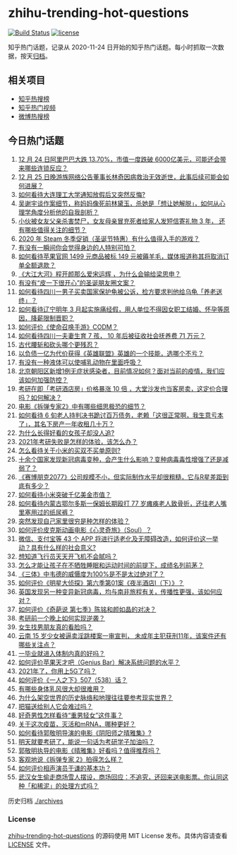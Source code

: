 # zhihu-trending-hot-questions

[![Build Status](https://github.com/justjavac/zhihu-trending-hot-questions/workflows/ci/badge.svg?branch=master)](https://github.com/justjavac/zhihu-trending-hot-questions/actions)
[![license](https://img.shields.io/github/license/justjavac/zhihu-trending-hot-questions)](https://github.com/justjavac/zhihu-trending-hot-questions/blob/master/LICENSE)

知乎热门话题，记录从 2020-11-24 日开始的知乎热门话题。每小时抓取一次数据，按天[归档](./archives)。

## 相关项目

- [知乎热搜榜](https://github.com/justjavac/zhihu-trending-top-search)
- [知乎热门视频](https://github.com/justjavac/zhihu-trending-hot-video)
- [微博热搜榜](https://github.com/justjavac/weibo-trending-hot-search)

## 今日热门话题

<!-- BEGIN -->
<!-- 最后更新时间 Sat Dec 26 2020 01:31:47 GMT+0800 (CST) -->
1. [12 月 24 日阿里巴巴大跌 13.70%，市值一度跌破 6000亿美元，可能还会带来哪些连锁反应？](https://www.zhihu.com/question/436392137)
1. [12 月 25 日晚游族网络公告董事长林奇因病救治无效逝世，此事后续可能会如何进展？](https://www.zhihu.com/question/436479635)
1. [如何看待大连理工大学通知放假后又突然反悔?](https://www.zhihu.com/question/436318253)
1. [吴谢宇谈作案细节，称妈妈像死前林黛玉，杀她是「想让她解脱」，如何从心理学角度分析他的自我剖析？](https://www.zhihu.com/question/436433018)
1. [小伙被女友父亲杀害焚尸，女友母亲冒充死者给家人发短信寄礼物 3 年， 还有哪些值得关注的细节？](https://www.zhihu.com/question/436256955)
1. [2020 年 Steam 冬季促销（圣诞节特惠）有什么值得入手的游戏？](https://www.zhihu.com/question/436088639)
1. [有没有一瞬间你会觉得身边的人特别可怕？](https://www.zhihu.com/question/434274850)
1. [如何看待苹果官网 1499 元商品被标 149 元被薅羊毛，媒体报道称其将取消订单全额退款？](https://www.zhihu.com/question/436286666)
1. [《大江大河》程开颜那么爱宋运辉 ，为什么会输给梁思申？](https://www.zhihu.com/question/378183968)
1. [有没有“皮一下很开心”的圣诞朋友圈文案？](https://www.zhihu.com/question/435837464)
1. [如何看待四川一男子买卖国家保护龟被公诉，检方要求判他给乌龟「养老送终」？](https://www.zhihu.com/question/436386068)
1. [如何看待辽宁明年 3 月起实施痛经假，用人单位不得因女职工结婚、怀孕等原因，降薪限制晋职？](https://www.zhihu.com/question/436346279)
1. [如何评价《使命召唤手游》CODM？](https://www.zhihu.com/question/305656482)
1. [如何看待四川一夫妻生育 7 孩， 10 年后被征收社会抚养费 71 万元？](https://www.zhihu.com/question/436245388)
1. [古代腰斩和砍头哪个更残忍？](https://www.zhihu.com/question/435932300)
1. [以负债一亿为代价获得《英雄联盟》英雄的一个技能，选哪个不亏？](https://www.zhihu.com/question/435041190)
1. [有没有一种液体可以使哺乳动物在里面呼吸？](https://www.zhihu.com/question/26070535)
1. [北京朝阳区新增1例无症状感染者，目前情况如何？面对当前的疫情，我们应该如何加强防控？](https://www.zhihu.com/question/436454311)
1. [考研在即「考研酒店房」价格暴涨 10 倍 ，大堂沙发也当客房卖，这定价合理吗？如何解决？](https://www.zhihu.com/question/436424007)
1. [电影《拆弹专家2》中有哪些细思极恐的细节？](https://www.zhihu.com/question/436255007)
1. [如何看待 6 旬老人持判决书跪讨百万债务，老赖「这很正常啊，我生意亏本了」，其名下房产一年收租几十万？](https://www.zhihu.com/question/436114667)
1. [为什么长得好看的女孩子却没人追?](https://www.zhihu.com/question/435295384)
1. [2021年考研失败是怎样的体验，该怎么办？](https://www.zhihu.com/question/435099779)
1. [怎么看待关于小米的买双不买单原则?](https://www.zhihu.com/question/435802154)
1. [十余个国家发现新冠病毒变种，会产生什么影响？变种病毒毒性增强了还是减弱了？](https://www.zhihu.com/question/436389138)
1. [《赛博朋克2077》公司规模不小，但实际制作水平却很粗糙，它与R星差距到底有多少？](https://www.zhihu.com/question/436307893)
1. [如何看待小米突破千亿美金市值？](https://www.zhihu.com/question/436112095)
1. [如何看待内蒙古鄂尔多斯一保姆长期殴打 77 岁瘫痪老人致骨折，还往老人嘴里塞用过的纸尿裤？](https://www.zhihu.com/question/436276832)
1. [突然发现自己家里很穷是种怎样的体验？](https://www.zhihu.com/question/325864780)
1. [如何评价皮克斯动画电影《心灵奇旅》（Soul）？](https://www.zhihu.com/question/332013569)
1. [微信、支付宝等 43 个 APP 将进行适老化及无障碍改造，如何评价这一举动？具有什么样的社会意义?](https://www.zhihu.com/question/436424668)
1. [想知道飞行员天天开飞机不会腻吗？](https://www.zhihu.com/question/432324382)
1. [怎么才能让孩子在不牺牲睡眠和运动时间的前提下，成绩名列前茅？](https://www.zhihu.com/question/430865519)
1. [《三体》中韦德的威慑度为100%是不是太过绝对了？](https://www.zhihu.com/question/435944781)
1. [如何评价《明星大侦探》第六季第01案《夜半酒店Ⅰ（下）》？](https://www.zhihu.com/question/436407337)
1. [英国发现另一种变异新冠病毒，均与南非旅程有关，传播性更强，该如何应对？](https://www.zhihu.com/question/436238229)
1. [如何评价《奇葩说 第七季》陈铭和颜如晶的对决？](https://www.zhihu.com/question/436350270)
1. [考研前一个晚上如何实现逆袭？](https://www.zhihu.com/question/406223852)
1. [女生找男朋友真的看脸吗？](https://www.zhihu.com/question/33267701)
1. [云南 15 岁少女被逼卖淫跳楼案一审宣判， 未成年主犯获刑11年，该案件还有哪些关注点？](https://www.zhihu.com/question/436432810)
1. [一毕业就进入体制内真的好吗？](https://www.zhihu.com/question/431824510)
1. [如何评价苹果天才吧（Genius Bar）解决系统问题的水平？](https://www.zhihu.com/question/386025887)
1. [2021年了，你用上5G了吗？](https://www.zhihu.com/question/435973102)
1. [如何评价《一人之下》507（538）话？](https://www.zhihu.com/question/435610561)
1. [有哪些身体乳风很大却很难用？](https://www.zhihu.com/question/428594112)
1. [为什么架空世界的历史脉络和地理往往要参考现实世界？](https://www.zhihu.com/question/436249336)
1. [把猫送给别人它会难过吗？](https://www.zhihu.com/question/421510063)
1. [好奇男性怎样看待“重男轻女”这件事？](https://www.zhihu.com/question/434382708)
1. [关于这次疫苗，灭活和mRNA，哪种更好？](https://www.zhihu.com/question/429552152)
1. [如何看待郭敬明导演的电影《阴阳师之晴雅集》?](https://www.zhihu.com/question/340681567)
1. [明天就要考研了，能说一句话为考研学子加油吗？](https://www.zhihu.com/question/436404783)
1. [郭敬明执导的电影《晴雅集》好看吗？值得推荐吗？](https://www.zhihu.com/question/392104269)
1. [客观地说《拆弹专家 2》拍得怎么样？](https://www.zhihu.com/question/392096222)
1. [如何评价相声演员于谦的基本功？](https://www.zhihu.com/question/322068221)
1. [武汉女生偷走商场雪人摆设，商场回应：不追究，还回来送电影票。你认同这种「和稀泥」的处理方式吗？](https://www.zhihu.com/question/436275257)
<!-- END -->

历史归档 [./archives](./archives)

### License

[zhihu-trending-hot-questions](https://github.com/justjavac/zhihu-trending-hot-questions) 的源码使用 MIT License 发布。具体内容请查看 [LICENSE](./LICENSE) 文件。
